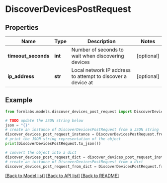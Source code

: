 # DiscoverDevicesPostRequest


## Properties

Name | Type | Description | Notes
------------ | ------------- | ------------- | -------------
**timeout_seconds** | **int** | Number of seconds to wait when discovering devices | [optional] 
**ip_address** | **str** | Local network IP address to attempt to discover a device at | [optional] 

## Example

```python
from formlabs.models.discover_devices_post_request import DiscoverDevicesPostRequest

# TODO update the JSON string below
json = "{}"
# create an instance of DiscoverDevicesPostRequest from a JSON string
discover_devices_post_request_instance = DiscoverDevicesPostRequest.from_json(json)
# print the JSON string representation of the object
print(DiscoverDevicesPostRequest.to_json())

# convert the object into a dict
discover_devices_post_request_dict = discover_devices_post_request_instance.to_dict()
# create an instance of DiscoverDevicesPostRequest from a dict
discover_devices_post_request_from_dict = DiscoverDevicesPostRequest.from_dict(discover_devices_post_request_dict)
```
[[Back to Model list]](../README.md#documentation-for-models) [[Back to API list]](../README.md#documentation-for-api-endpoints) [[Back to README]](../README.md)


